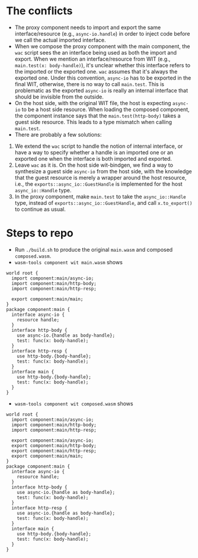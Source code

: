 # The conflicts

* The proxy component needs to import and export the same interface/resource (e.g., `async-io.handle`) in order to inject code before we call the actual imported interface.
* When we compose the proxy component with the main component, the `wac` script sees the an interface being used as both the import and export. When we mention an interface/resource from WIT (e.g., `main.test(x: body-handle)`), it's unclear whether this interface refers to the imported or the exported one. `wac` assumes that it's always the exported one. Under this convention, `async-io` has to be exported in the final WIT, otherwise, there is no way to call `main.test`. This is problematic as the exported `async-io` is really an internal interface that should be invisible from the outside.
* On the host side, with the original WIT file, the host is expecting `async-io` to be a host side resource. When loading the composed component, the component instance says that the `main.test(http-body)` takes a guest side resource. This leads to a type mismatch when calling `main.test`.
* There are probably a few solutions:

1) We extend the `wac` script to handle the notion of internal interface, or have a way to specify whether a handle is an imported one or an exported one when the interface is both imported and exported.
2) Leave `wac` as it is. On the host side wit-bindgen, we find a way to synthesize a guest side `async-io` from the host side, with the knowledge that the guest resource is merely a wrapper around the host resource, i.e., the `exports::async_io::GuestHandle` is implemented for the host `async_io::Handle` type.
3) In the proxy component, make `main.test` to take the `async_io::Handle` type, instead of `exports::async_io::GuestHandle`, and call `x.to_export()` to continue as usual.

# Steps to repo

* Run `./build.sh` to produce the original `main.wasm` and composed `composed.wasm`.
* `wasm-tools component wit main.wasm` shows
```
world root {
  import component:main/async-io;
  import component:main/http-body;
  import component:main/http-resp;

  export component:main/main;
}
package component:main {
  interface async-io {
    resource handle;
  }
  interface http-body {
    use async-io.{handle as body-handle};
    test: func(x: body-handle);
  }
  interface http-resp {
    use http-body.{body-handle};
    test: func(x: body-handle);
  }
  interface main {
    use http-body.{body-handle};
    test: func(x: body-handle);
  }
}
```
* `wasm-tools component wit composed.wasm` shows
```
world root {
  import component:main/async-io;
  import component:main/http-body;
  import component:main/http-resp;

  export component:main/async-io;
  export component:main/http-body;
  export component:main/http-resp;
  export component:main/main;
}
package component:main {
  interface async-io {
    resource handle;
  }
  interface http-body {
    use async-io.{handle as body-handle};
    test: func(x: body-handle);
  }
  interface http-resp {
    use async-io.{handle as body-handle};
    test: func(x: body-handle);
  }
  interface main {
    use http-body.{body-handle};
    test: func(x: body-handle);
  }
}
```


